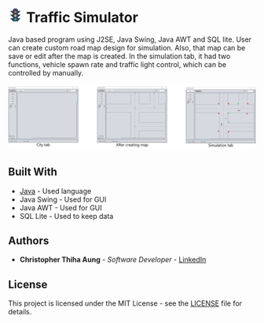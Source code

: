 # <img src="images/Traffic.svg" width="30px"> Traffic Simulator
Java based program using J2SE, Java Swing, Java AWT and SQL lite. User can create custom road map design for simulation. Also, that map can be save or edit after the map is created. 
In the simulation tab, it had two functions, vehicle spawn rate and traffic light control, which can be controlled by manually. 

<img src="images/sample.png">

## Built With
* [Java](https://www.oracle.com/java/) - Used language
* Java Swing - Used for GUI
* Java AWT - Used for GUI
* SQL Lite - Used to keep data

## Authors
* **Christopher Thiha Aung** - *Software Developer* - [LinkedIn](https://www.linkedin.com/in/christopher-t-678b41171/)

## License
This project is licensed under the MIT License - see the [LICENSE](LICENSE) file for details.

